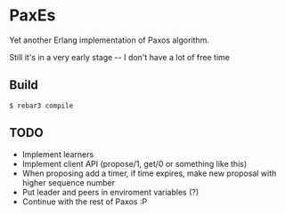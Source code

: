 PaxEs
=====

Yet another Erlang implementation of Paxos algorithm.

Still it's in a very early stage -- I don't have a lot of free time

Build
-----

    $ rebar3 compile

TODO
----
* Implement learners
* Implement client API (propose/1, get/0 or something like this)
* When proposing add a timer, if time expires, make new proposal
  with higher sequence number
* Put leader and peers in enviroment variables (?)
* Continue with the rest of Paxos :P
